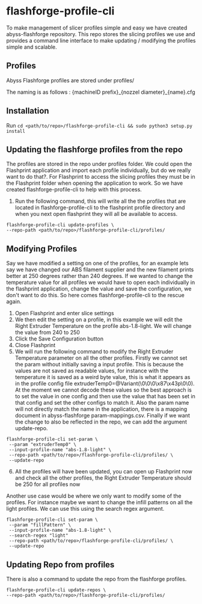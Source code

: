 # flashforge-profile-cli
To make management of slicer profiles simple and easy we have created abyss-flashforge repository. This repo stores the slicing profiles we use and provides a command line interface to make updating / modifying the profiles simple and scalable. 

## Profiles
Abyss Flashforge profiles are stored under profiles/

The naming is as follows : {machineID prefix}\_{nozzel diameter}\_{name}.cfg

## Installation
Run `cd <path/to/repo>/flashforge-profile-cli && sudo python3 setup.py install`

## Updating the flashforge profiles from the repo
The profiles are stored in the repo under profiles folder. We could open the Flashprint application and import each profile individually, but do we really want to do that?. For Flashprint to access the slicing profiles they must be in the Flashprint folder when opening the application to work. So we have created flashforge-profile-cli to help with this process. 

1. Run the following command, this will write all the the profiles that are located in flashforge-profile-cli to the flashprint profile directory and when you next open flashprint they will all be available to access.
```
flashforge-profile-cli update-profiles \
--repo-path <path/to/repo>/flashforge-profile-cli/profiles/
```

## Modifying Profiles
Say we have modified a setting on one of the profiles, for an example lets say we have changed our ABS filament supplier and the new filament prints better at 250 degrees rather than 240 degrees. If we wanted to change the temperature value for all profiles we would have to open each individually in the flashprint application, change the value and save the configuration, we don't want to do this. So here comes flashforge-profile-cli to the rescue again.

1. Open Flashprint and enter slice settings
2. We then edit the setting on a profile, in this example we will edit the Right Extruder Temperature on the profile abs-1.8-light. We will change the value from 240 to 250
3. Click the Save Configuration button
4. Close Flashprint 
5. We will run the following command to modify the Right Extruder Temperature parameter on all the other profiles. Firstly we cannot set the param without initially saving a input profile. This is because the values are not saved as readable values, for instance with the temperature it is saved as a weird byte value, this is what it appears as in the profile config file extruderTemp0=@Variant(\0\0\0\x87\x43p\0\0). At the moment we cannot decode these values so the best approach is to set the value in one config and then use the value that has been set in that config and set the other configs to match it. Also the param name will not directly match the name in the application, there is a mapping document in abyss-flashforge param-mappings.csv. Finally if we want the change to also be reflected in the repo, we can add the argument update-repo.
```
flashforge-profile-cli set-param \
 --param "extruderTemp0" \
 --input-profile-name "abs-1.8-light" \
 --repo-path <path/to/repo>/flashforge-profile-cli/profiles/ \
 --update-repo
```
6. All the profiles will have been updated, you can open up Flashprint now and check all the other profiles, the Right Extruder Temperature should be 250 for all profiles now 

Another use case would be where we only want to modify some of the profiles. For instance maybe we want to change the infill patterns on all the light profiles. We can use this using the search regex argument.

```
flashforge-profile-cli set-param \
 --param "fillPattern" \
 --input-profile-name "abs-1.8-light" \
 --search-regex "light"
 --repo-path <path/to/repo>/flashforge-profile-cli/profiles/ \
 --update-repo
```

## Updating Repo from profiles
There is also a command to update the repo from the flashforge profiles. 
```
flashforge-profile-cli update-repos \
--repo-path <path/to/repo>/flashforge-profile-cli/profiles/
```